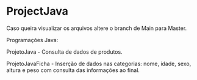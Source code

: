 # ProjectJava
Caso queira visualizar os arquivos altere o branch de Main para Master.

Programações Java:

ProjetoJava - Consulta de dados de produtos.

ProjetoJavaFicha - Inserção de dados nas categorias: nome, idade, sexo, altura e peso com consulta das informações ao final.
